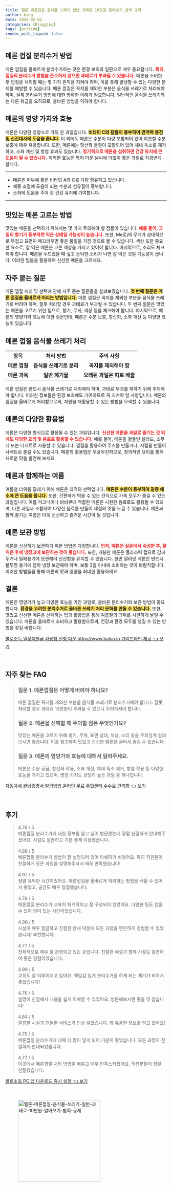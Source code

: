 ```yaml
---
title: 멜론 메론껍질 음식물 쓰레기 일반 과태료 10만원 알아보기 법적 규제
author: bing
date: 2025-02-02
categories: [Blogging]
tags: [writing]
render_with_liquid: false
---
```



<h2 id='메론 껍질 분리수거 방법'>메론 껍질 분리수거 방법</h2>

<p>메론 껍질을 올바르게 분리수거하는 것은 환경 보호의 일환으로 매우 중요합니다. <b><span style="color: #ee2323;">특히, 껍질의 분리수거 방법을 준수하지 않으면 과태료가 부과될 수 있습니다.</span></b> 메론을 소비한 후 껍질을 처리할 때는 몇 가지 원칙을 지켜야 하며, 이를 통해 발생할 수 있는 다양한 문제를 예방할 수 있습니다. 메론 껍질은 꼭지를 제외한 부분은 음식물 쓰레기로 처리해야 하며, 실제 분리수거 방법에 대한 명확한 이해가 필요합니다. 일반적인 음식물 쓰레기와는 다른 취급을 요하므로, 올바른 방법을 익혀야 합니다.</p>

<h2 id='메론의 영양 가치와 효능'>메론의 영양 가치와 효능</h2>

<p>메론은 다양한 영양소로 가득 찬 과일입니다. <b><span style="background-color: #ffe066;">비타민 C와 칼륨이 풍부하여 면역력 증진 및 신진대사에 도움을 줍니다.</span></b> 이 외에도 메론은 수분이 다량 포함되어 있어 여름철 수분 보충에 매우 유용합니다. 또한, 메론에는 항산화 물질이 포함되어 있어 체내 독소를 제거하고, 소화 개선 및 항염 효과도 있습니다. <b><span style="color: #ee2323;">정기적으로 메론을 섭취하면 건강 유지에 큰 도움이 될 수 있습니다.</span></b> 이러한 효능은 특히 더운 날씨에 더없이 좋은 과일로 각광받게 합니다.</p>

<hr />

<ul>
    <li>메론은 피부에 좋은 비타민 A와 C를 다량 함유하고 있습니다.</li>
    <li>체중 조절에 도움이 되는 수분과 섬유질이 풍부합니다.</li>
    <li>소화에 도움을 주어 장 건강 유지에 기여합니다.</li>
</ul>

<hr />

<h2 id='맛있는 메론 고르는 방법'>맛있는 메론 고르는 방법</h2>

<p>맛있는 메론을 선택하기 위해서는 몇 가지 주의해야 할 점들이 있습니다. <b><span style="color: #ee2323;">예를 들어, 과일의 향기가 풍부하면 익은 상태일 가능성이 높습니다.</span></b> 또한, Me로ן의 무게가 상대적으로 무겁고 표면이 매끄러우면 좋은 품질을 가진 것으로 볼 수 있습니다. 색상 또한 중요한 요소로, 잘 익은 메론은 고른 색상을 가지고 있어야 합니다. 마지막으로, 소리도 체크해야 합니다. 메론을 두드렸을 때 깊고 둔탁한 소리가 나면 잘 익은 것일 가능성이 큽니다. 이러한 팁들을 활용하여 신선한 메론을 고르세요.</p>

<h2 id='자주 묻는 질문'>자주 묻는 질문</h2>

<p>메론 껍질 처리 및 선택에 관해 자주 묻는 질문들을 살펴보겠습니다. <b><span style="background-color: #ffe066;">첫 번째 질문은 메론 껍질을 올바르게 버리는 방법입니다.</span></b> 메론 껍질은 꼭지를 제외한 부분을 음식물 쓰레기로 버려야 하며, 잘못 처리할 경우 과태료가 부과될 수 있습니다. 두 번째 질문은 맛있는 메론을 고르기 위한 팁으로, 향기, 무게, 색상 등을 체크해야 합니다. 마지막으로, 메론의 영양가와 효능에 대한 질문인데, 메론은 수분 보충, 항산화, 소화 개선 등 다양한 효능이 있습니다.</p>

<h2 id='메론 껍질 음식물 쓰레기 처리'>메론 껍질 음식물 쓰레기 처리</h2>

<table>
    <tr>
        <td style="text-align: center; height: 17px;"><b>항목</b></td>
        <td style="text-align: center; height: 17px;"><b>처리 방법</b></td>
        <td style="text-align: center; height: 17px;"><b>주의 사항</b></td>
    </tr>
    <tr>
        <td style="text-align: center; height: 17px;"><b>메론 껍질</b></td>
        <td style="text-align: center; height: 17px;"><b>음식물 쓰레기로 분리</b></td>
        <td style="text-align: center; height: 17px;"><b>꼭지를 제외해야 함</b></td>
    </tr>
    <tr>
        <td style="text-align: center; height: 17px;"><b>메론 과육</b></td>
        <td style="text-align: center; height: 17px;"><b>일반 폐기물</b></td>
        <td style="text-align: center; height: 17px;"><b>오래된 과일은 따로 배출</b></td>
    </tr>
</table>

<p>메론 껍질은 반드시 음식물 쓰레기로 처리해야 하며, 과태료 부과를 피하기 위해 주의해야 합니다. 이러한 정보들은 환경 보호에도 기여하므로 꼭 지켜야 할 사항입니다. 메론의 껍질을 올바르게 처리함으로써, 자원을 재활용할 수 있는 방법을 모색할 수 있습니다.</p>

<h2 id='메론의 다양한 활용법'>메론의 다양한 활용법</h2>

<p>메론은 다양한 방식으로 활용될 수 있는 과일입니다. <b><span style="color: #ee2323;">신선한 메론을 과일로 즐기는 것 외에도 다양한 요리 및 음료로 활용할 수 있습니다.</span></b> 예를 들어, 메론을 곁들인 샐러드, 스무디 또는 디저트로 사용할 수 있습니다. 껍질을 활용하여 주스를 만들거나, 시럽을 만들어 샤베트로 즐길 수도 있습니다. 메론의 활용법은 무궁무진하므로, 창의적인 요리를 통해 새로운 맛을 발견해 보세요.</p>

<h2 id='메론과 함께하는 여름'>메론과 함께하는 여름</h2>

<p>여름철 더위를 달래기 위해 메론은 최적의 선택입니다. <b><span style="background-color: #ffe066;">메론은 수분이 풍부하여 갈증 해소에 큰 도움을 줍니다.</span></b> 또한, 간편하게 먹을 수 있는 간식으로 가족 모두가 즐길 수 있는 과일입니다. 여름 피크닉이나 바비큐에 적합한 메론은 시원한 음료로도 활용될 수 있으며, 다른 과일과 조합하여 다양한 음료를 만들어 제철의 맛을 느낄 수 있습니다. 메론과 함께 즐기는 여름은 더욱 신선하고 즐거운 시간이 될 것입니다.</p>

<h2 id='메론 보관 방법'>메론 보관 방법</h2>

<p>메론을 신선하게 보관하기 위한 방법은 다양합니다. <b><span style="color: #ee2323;">먼저, 메론은 실온에서 숙성한 후, 잘 익은 후에 냉장고에 보관하는 것이 좋습니다.</span></b> 또한, 개봉한 메론은 플라스틱 랩으로 감싸두거나 밀폐용기에 보관해야 신선함을 유지할 수 있습니다. 한번 잘라낸 메론은 반드시 불투명 용기에 담아 냉장 보관해야 하며, 보통 3일 이내에 소비하는 것이 바람직합니다. 이러한 방법들을 통해 메론의 맛과 영양을 최대한 활용하세요.</p>

<h2 id='결론'>결론</h2>

<p>메론은 영양가가 높고 다양한 효능을 가진 과일로, 올바른 분리수거와 보관 방법이 중요합니다. <b><span style="background-color: #ffe066;">환경을 고려한 분리수거로 올바른 쓰레기 처리 문화를 만들 수 있습니다.</span></b> 또한, 맛있고 신선한 메론을 선택하는 팁과 활용법을 통해 여름철의 더위를 시원하게 날릴 수 있습니다. 메론을 올바르게 소비하고 활용함으로써, 건강과 환경 모두를 챙길 수 있는 방법을 찾길 바랍니다.</p>


<p><a class="click-button" title="발로소득 일상지원금 사용법 신청 다운 https//www.balso.io 가이드라인 제공" href="https://24nara.github.io/posts/%EB%B0%9C%EB%A1%9C%EC%86%8C%EB%93%9D-%EC%9D%BC%EC%83%81%EC%A7%80%EC%9B%90%EA%B8%88-%EC%82%AC%EC%9A%A9%EB%B2%95-%EC%8B%A0%EC%B2%AD-%EB%8B%A4%EC%9A%B4-httpswww.balso.io-%EA%B0%80%EC%9D%B4%EB%93%9C%EB%9D%BC%EC%9D%B8-%EC%A0%9C%EA%B3%B5/" rel="dofollow">발로소득 일상지원금 사용법 신청 다운 https//www.balso.io 가이드라인 제공 👈 보기</a></p><br>
<h2 id='자주_찾는_FAQ'>자주 찾는 FAQ</h2>
<div itemscope="" itemtype="https://schema.org/FAQPage">
<blockquote>
<div itemscope="" itemprop="mainEntity" itemtype="https://schema.org/Question">
<h3 itemprop="name">질문 1. 메론껍질은 어떻게 버려야 하나요?</h3>
<div itemscope="" itemprop="acceptedAnswer" itemtype="https://schema.org/Answer">
<span itemprop="text">
<p>메론 껍질은 꼭지를 제외한 부분을 음식물 쓰레기로 분리수거해야 합니다. 잘못 처리할 경우 과태료 10만원이 부과될 수 있으니 주의하셔야 합니다.</p>
</span>
</div>
</div>
<div itemscope="" itemprop="mainEntity" itemtype="https://schema.org/Question">
<h3 itemprop="name">질문 2. 메론을 선택할 때 주의할 점은 무엇인가요?</h3>
<div itemscope="" itemprop="acceptedAnswer" itemtype="https://schema.org/Answer">
<span itemprop="text">
<p>맛있는 메론을 고르기 위해 향기, 무게, 표면 상태, 색상, 소리 등을 주의깊게 살펴보시면 좋습니다. 이를 참고하여 맛있고 신선한 멜론을 골라서 즐길 수 있습니다.</p>
</span>
</div>
</div>
<div itemscope="" itemprop="mainEntity" itemtype="https://schema.org/Question">
<h3 itemprop="name">질문 3. 메론의 영양가와 효능에 대해서 알려주세요.</h3>
<div itemscope="" itemprop="acceptedAnswer" itemtype="https://schema.org/Answer">
<span itemprop="text">
<p>메론은 수분 공급, 항산화 작용, 소화 개선, 체내 독소 제거, 항염 작용 등 다양한 효능을 가지고 있으며, 영양 가치도 상당히 높은 과일 중 하나입니다.</p>
</span>
</div>
</div>
</blockquote>
</div>
<p><a class="click-button" title="자동차세 완납증명서 발급방법 온라인 무료 주민센터 수수료 편리함" href="https://24nara.github.io/posts/%EC%9E%90%EB%8F%99%EC%B0%A8%EC%84%B8-%EC%99%84%EB%82%A9%EC%A6%9D%EB%AA%85%EC%84%9C-%EB%B0%9C%EA%B8%89%EB%B0%A9%EB%B2%95-%EC%98%A8%EB%9D%BC%EC%9D%B8-%EB%AC%B4%EB%A3%8C-%EC%A3%BC%EB%AF%BC%EC%84%BC%ED%84%B0-%EC%88%98%EC%88%98%EB%A3%8C-%ED%8E%B8%EB%A6%AC%ED%95%A8/" rel="dofollow">자동차세 완납증명서 발급방법 온라인 무료 주민센터 수수료 편리함 👈 보기</a></p><br>
<h2 id='후기'>후기</h2>
<div itemscope itemtype="https://schema.org/Product">
  <blockquote>
  <div itemprop="review" itemscope itemtype="https://schema.org/Review">
      <div itemprop="reviewRating" itemscope itemtype="https://schema.org/Rating"> <span itemprop="ratingValue">4.76</span> / <span itemprop="bestRating">5</span> </div>
      <span itemprop="reviewBody">메론껍질 분리수거에 대한 정보를 알고 싶어 방문했는데 정말 친절하게 안내해주셨어요. 시설도 깔끔하고 기분 좋게 이용했습니다.</span>
  </div>
  <br>
  <div itemprop="review" itemscope itemtype="https://schema.org/Review">
      <div itemprop="reviewRating" itemscope itemtype="https://schema.org/Rating"> <span itemprop="ratingValue">4.88</span> / <span itemprop="bestRating">5</span> </div>
      <span itemprop="reviewBody">메론껍질 분리수거 방법이 잘 설명되어 있어 이해하기 쉬웠어요. 특히 직원분이 친절하게 모든 과정을 설명해주셔서 매우 만족했습니다!</span>
  </div>
  <br>
  <div itemprop="review" itemscope itemtype="https://schema.org/Review">
      <div itemprop="reviewRating" itemscope itemtype="https://schema.org/Rating"> <span itemprop="ratingValue">4.97</span> / <span itemprop="bestRating">5</span> </div>
      <span itemprop="reviewBody">정말 유익한 시간이었어요. 메론껍질을 올바르게 처리하는 방법을 배울 수 있어서 좋았고, 공간도 매우 청결했습니다.</span>
  </div>
  <br>
  <div itemprop="review" itemscope itemtype="https://schema.org/Review">
      <div itemprop="reviewRating" itemscope itemtype="https://schema.org/Rating"> <span itemprop="ratingValue">4.79</span> / <span itemprop="bestRating">5</span> </div>
      <span itemprop="reviewBody">메론껍질 분리수거 교육이 체계적이고 잘 구성되어 있었어요. 다양한 팁도 얻을 수 있어 의미 있는 시간이었습니다.</span>
  </div>
  <br>
  <div itemprop="review" itemscope itemtype="https://schema.org/Review">
      <div itemprop="reviewRating" itemscope itemtype="https://schema.org/Rating"> <span itemprop="ratingValue">4.98</span> / <span itemprop="bestRating">5</span> </div>
      <span itemprop="reviewBody">시설이 매우 깔끔하고 친절한 안내 덕분에 모든 과정을 편안하게 경험할 수 있었습니다! 추천합니다.</span>
  </div>
  <br>
  <div itemprop="review" itemscope itemtype="https://schema.org/Review">
      <div itemprop="reviewRating" itemscope itemtype="https://schema.org/Rating"> <span itemprop="ratingValue">4.77</span> / <span itemprop="bestRating">5</span> </div>
      <span itemprop="reviewBody">전체적으로 매우 잘 운영되고 있는 곳입니다. 친절한 해설과 함께 시설도 깔끔하여 좋은 경험이었습니다.</span>
  </div>
  <br>
  <div itemprop="review" itemscope itemtype="https://schema.org/Review">
      <div itemprop="reviewRating" itemscope itemtype="https://schema.org/Rating"> <span itemprop="ratingValue">4.99</span> / <span itemprop="bestRating">5</span> </div>
      <span itemprop="reviewBody">교육도 잘 이루어지고 있어요. 책임감 있게 분리수거를 하게 되는 계기가 되어서 좋았습니다!</span>
  </div>
  <br>
  <div itemprop="review" itemscope itemtype="https://schema.org/Review">
      <div itemprop="reviewRating" itemscope itemtype="https://schema.org/Rating"> <span itemprop="ratingValue">4.76</span> / <span itemprop="bestRating">5</span> </div>
      <span itemprop="reviewBody">설명이 친절해서 내용을 쉽게 이해할 수 있었어요. 방문해보시면 좋을 것 같습니다!</span>
  </div>
  <br>
  <div itemprop="review" itemscope itemtype="https://schema.org/Review">
      <div itemprop="reviewRating" itemscope itemtype="https://schema.org/Rating"> <span itemprop="ratingValue">4.84</span> / <span itemprop="bestRating">5</span> </div>
      <span itemprop="reviewBody">깔끔한 시설과 친절한 서비스가 인상 깊었습니다. 꽤 유용한 정보를 얻고 왔어요!</span>
  </div>
  <br>
  <div itemprop="review" itemscope itemtype="https://schema.org/Review">
      <div itemprop="reviewRating" itemscope itemtype="https://schema.org/Rating"> <span itemprop="ratingValue">4.75</span> / <span itemprop="bestRating">5</span> </div>
      <span itemprop="reviewBody">메론껍질 분리수거에 대해 더 많이 알게 되어 기분이 좋았습니다. 모든 과정이 친절하게 안내되었습니다.</span>
  </div>
  <br>
  <div itemprop="review" itemscope itemtype="https://schema.org/Review">
      <div itemprop="reviewRating" itemscope itemtype="https://schema.org/Rating"> <span itemprop="ratingValue">4.77</span> / <span itemprop="bestRating">5</span> </div>
      <span itemprop="reviewBody">이곳에서 메론껍질 처리 방법을 배우고 매우 만족스러웠어요. 직원분들이 정말 친절했습니다.</span>
  </div>
  </blockquote>
</div>
<p><a class="click-button" title="발로소득 PC 앱 다운로드 즉시 실행" href="https://24nara.github.io/posts/%EB%B0%9C%EB%A1%9C%EC%86%8C%EB%93%9D-PC-%EC%95%B1-%EB%8B%A4%EC%9A%B4%EB%A1%9C%EB%93%9C-%EC%A6%89%EC%8B%9C-%EC%8B%A4%ED%96%89/" rel="dofollow">발로소득 PC 앱 다운로드 즉시 실행 👈 보기</a></p><br>
<figure class="image"><img src="https://24nara.github.io/assets/img/thumbnail/멜론-메론껍질-음식물-쓰레기-일반-과태료-10만원-알아보기-법적-규제.webp" alt="멜론-메론껍질-음식물-쓰레기-일반-과태료-10만원-알아보기-법적-규제" width="256" height="256"></figure>